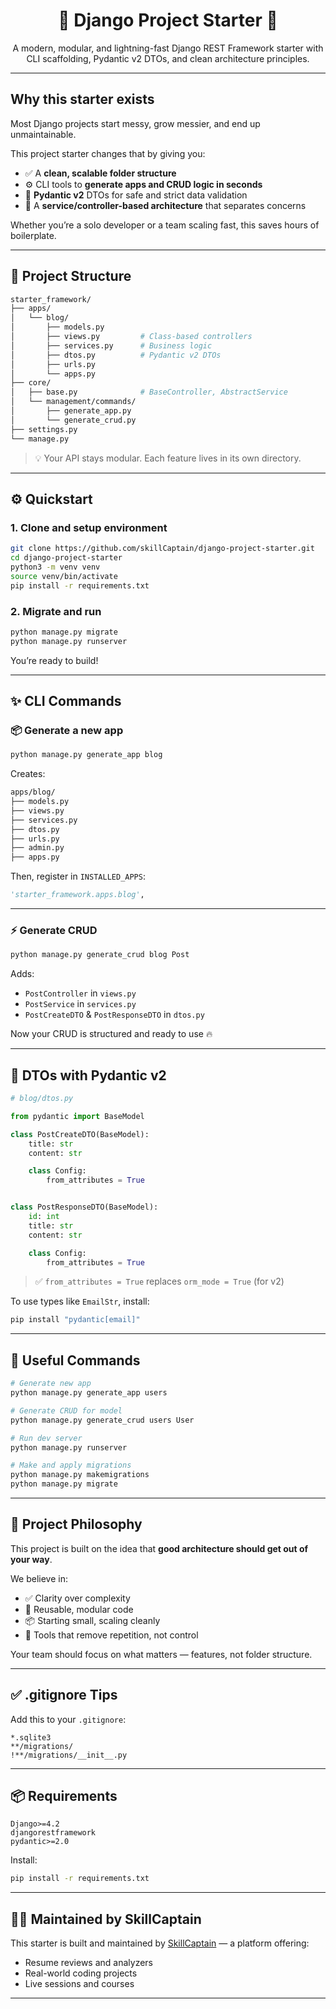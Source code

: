 
<h1 align="center">💜 Django Project Starter 💜</h1>

<p align="center">
  A modern, modular, and lightning-fast Django REST Framework starter with CLI scaffolding, Pydantic v2 DTOs, and clean architecture principles.
</p>

---

## Why this starter exists

Most Django projects start messy, grow messier, and end up unmaintainable.

This project starter changes that by giving you:

- ✅ A **clean, scalable folder structure**
- ⚙️ CLI tools to **generate apps and CRUD logic in seconds**
- 🧬 **Pydantic v2** DTOs for safe and strict data validation
- 🔄 A **service/controller-based architecture** that separates concerns

Whether you’re a solo developer or a team scaling fast, this saves hours of boilerplate.

---

## 📁 Project Structure

```bash
starter_framework/
├── apps/
│   └── blog/
│       ├── models.py
│       ├── views.py         # Class-based controllers
│       ├── services.py      # Business logic
│       ├── dtos.py          # Pydantic v2 DTOs
│       ├── urls.py
│       └── apps.py
├── core/
│   ├── base.py              # BaseController, AbstractService
│   └── management/commands/
│       ├── generate_app.py
│       └── generate_crud.py
├── settings.py
└── manage.py
```

> 💡 Your API stays modular. Each feature lives in its own directory.

---

## ⚙️ Quickstart

### 1. Clone and setup environment

```bash
git clone https://github.com/skillCaptain/django-project-starter.git
cd django-project-starter
python3 -m venv venv
source venv/bin/activate
pip install -r requirements.txt
```

### 2. Migrate and run

```bash
python manage.py migrate
python manage.py runserver
```

You’re ready to build!

---

## ✨ CLI Commands

### 📦 Generate a new app

```bash
python manage.py generate_app blog
```

Creates:

```bash
apps/blog/
├── models.py
├── views.py
├── services.py
├── dtos.py
├── urls.py
├── admin.py
├── apps.py
```

Then, register in `INSTALLED_APPS`:

```python
'starter_framework.apps.blog',
```

---

### ⚡ Generate CRUD 

```bash
python manage.py generate_crud blog Post
```

Adds:

- `PostController` in `views.py`
- `PostService` in `services.py`
- `PostCreateDTO` & `PostResponseDTO` in `dtos.py`

Now your CRUD is structured and ready to use 🔥

---

## 🧬 DTOs with Pydantic v2

```python
# blog/dtos.py

from pydantic import BaseModel

class PostCreateDTO(BaseModel):
    title: str
    content: str

    class Config:
        from_attributes = True


class PostResponseDTO(BaseModel):
    id: int
    title: str
    content: str

    class Config:
        from_attributes = True
```

> ✅ `from_attributes = True` replaces `orm_mode = True` (for v2)

To use types like `EmailStr`, install:

```bash
pip install "pydantic[email]"
```

---

## 🔧 Useful Commands

```bash
# Generate new app
python manage.py generate_app users

# Generate CRUD for model
python manage.py generate_crud users User

# Run dev server
python manage.py runserver

# Make and apply migrations
python manage.py makemigrations
python manage.py migrate
```

---

## 🧱 Project Philosophy

This project is built on the idea that **good architecture should get out of your way**.

We believe in:

- ✅ Clarity over complexity
- 🧩 Reusable, modular code
- 📦 Starting small, scaling cleanly
- 🔁 Tools that remove repetition, not control

Your team should focus on what matters — features, not folder structure.

---

## ✅ .gitignore Tips

Add this to your `.gitignore`:

```
*.sqlite3
**/migrations/
!**/migrations/__init__.py
```

---

## 📦 Requirements

```text
Django>=4.2
djangorestframework
pydantic>=2.0
```

Install:

```bash
pip install -r requirements.txt
```

---

## 👨‍💻 Maintained by SkillCaptain

This starter is built and maintained by [SkillCaptain](https://skillcaptain.app) — a platform offering:

- Resume reviews and analyzers
- Real-world coding projects
- Live sessions and courses

---

